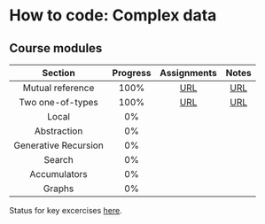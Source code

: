 # How to code: Complex data

## Course modules

| Section | Progress |  Assignments |  Notes | 
| :---: | :---: | :---: | :---: |
| Mutual reference | 100% | [URL](./assignments/7-mutual-reference/) | [URL](./notes/7-mutual-reference/) |
| Two one-of-types | 100% | [URL](./assignments/8a-two-one-of-types/) | [URL](./notes/8a-two-one-of-types/) |
| Local | 0% |  |  |
| Abstraction | 0% |  |  |
| Generative Recursion | 0% |  |  |
| Search | 0% |  |  |
| Accumulators | 0% |  |  |
| Graphs | 0% |  |  |


Status for key excercises [here](https://docs.google.com/spreadsheets/d/1giAhaE2HwB3n1zEh1t_v29IuXsCttrgz8531bOZOPf4/edit#gid=0).

